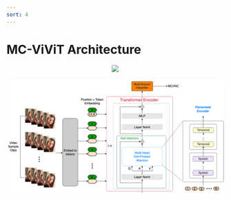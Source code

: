 ```yaml
---
sort: 4
---
```


# MC-ViViT Architecture

<p align="center" width="100%">
    <img src="https://drive.google.com/file/d/1mhCJyCQqdA0cwqv6X6DGu31ei89ve_GY/view?usp=sharing">
</p>

![MC-ViViT Architecture](ViViT-AM.png "MC-ViViT Architecture")